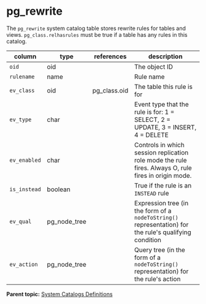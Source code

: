 # pg_rewrite 

The `pg_rewrite` system catalog table stores rewrite rules for tables and views. `pg_class.relhasrules` must be true if a table has any rules in this catalog.

|column|type|references|description|
|------|----|----------|-----------|
|`oid`|oid| |The object ID|
|`rulename`|name||Rule name|
|`ev_class`|oid|pg\_class.oid|The table this rule is for|
|`ev_type`|char||Event type that the rule is for: 1 = SELECT, 2 = UPDATE, 3 = INSERT, 4 = DELETE|
|`ev_enabled`|char||Controls in which session replication role mode the rule fires. Always O, rule fires in origin mode.|
|`is_instead`|boolean||True if the rule is an `INSTEAD` rule|
|`ev_qual`|pg\_node\_tree||Expression tree \(in the form of a `nodeToString()` representation\) for the rule's qualifying condition|
|`ev_action`|pg\_node\_tree||Query tree \(in the form of a `nodeToString()` representation\) for the rule's action|

**Parent topic:** [System Catalogs Definitions](../system_catalogs/catalog_ref-html.html)

